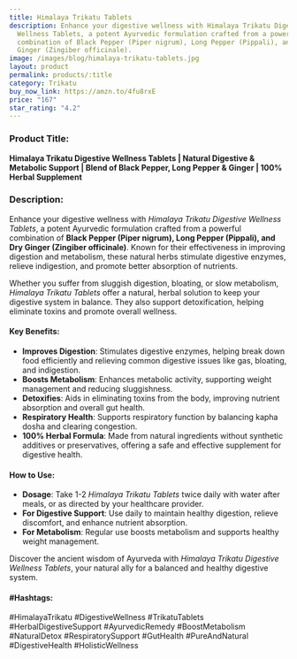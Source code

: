 ```yaml
---
title: Himalaya Trikatu Tablets
description: Enhance your digestive wellness with Himalaya Trikatu Digestive
  Wellness Tablets, a potent Ayurvedic formulation crafted from a powerful
  combination of Black Pepper (Piper nigrum), Long Pepper (Pippali), and Dry
  Ginger (Zingiber officinale).
image: /images/blog/himalaya-trikatu-tablets.jpg
layout: product
permalink: products/:title
category: Trikatu
buy_now_link: https://amzn.to/4fu8rxE
price: "167"
star_rating: "4.2"
---
```

### Product Title:
**Himalaya Trikatu Digestive Wellness Tablets | Natural Digestive & Metabolic Support | Blend of Black Pepper, Long Pepper & Ginger | 100% Herbal Supplement**

### Description:
Enhance your digestive wellness with *Himalaya Trikatu Digestive Wellness Tablets*, a potent Ayurvedic formulation crafted from a powerful combination of **Black Pepper (Piper nigrum), Long Pepper (Pippali), and Dry Ginger (Zingiber officinale)**. Known for their effectiveness in improving digestion and metabolism, these natural herbs stimulate digestive enzymes, relieve indigestion, and promote better absorption of nutrients.

Whether you suffer from sluggish digestion, bloating, or slow metabolism, *Himalaya Trikatu Tablets* offer a natural, herbal solution to keep your digestive system in balance. They also support detoxification, helping eliminate toxins and promote overall wellness.

#### Key Benefits:
- **Improves Digestion**: Stimulates digestive enzymes, helping break down food efficiently and relieving common digestive issues like gas, bloating, and indigestion.
- **Boosts Metabolism**: Enhances metabolic activity, supporting weight management and reducing sluggishness.
- **Detoxifies**: Aids in eliminating toxins from the body, improving nutrient absorption and overall gut health.
- **Respiratory Health**: Supports respiratory function by balancing kapha dosha and clearing congestion.
- **100% Herbal Formula**: Made from natural ingredients without synthetic additives or preservatives, offering a safe and effective supplement for digestive health.

#### How to Use:
- **Dosage**: Take 1-2 *Himalaya Trikatu Tablets* twice daily with water after meals, or as directed by your healthcare provider.
- **For Digestive Support**: Use daily to maintain healthy digestion, relieve discomfort, and enhance nutrient absorption.
- **For Metabolism**: Regular use boosts metabolism and supports healthy weight management.

Discover the ancient wisdom of Ayurveda with *Himalaya Trikatu Digestive Wellness Tablets*, your natural ally for a balanced and healthy digestive system.

#### #Hashtags:
#HimalayaTrikatu #DigestiveWellness #TrikatuTablets #HerbalDigestiveSupport #AyurvedicRemedy #BoostMetabolism #NaturalDetox #RespiratorySupport #GutHealth #PureAndNatural #DigestiveHealth #HolisticWellness
